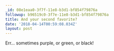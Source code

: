 ```yaml
---
_id: 08e1eaa0-3f7f-11e8-b3d1-bf854f79876a
followup: b96519c0-3f7e-11e8-b3d1-bf854f79876a
title: And your second favorite?
date: '2018-04-14T00:59:08.034Z'
layout: post
---
```

 
Err... sometimes purple, or green, or black!
